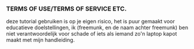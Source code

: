 ### **TERMS OF USE/TERMS OF SERVICE ETC.**
deze tutorial gebruiken is op je eigen risico, het is puur gemaakt voor educatieve doelstellingen, ik (freemunk, en de naam achter freemunk) ben niet verantwoordelijk voor schade of iets als iemand zo'n laptop kapot maakt met mijn handleiding.
